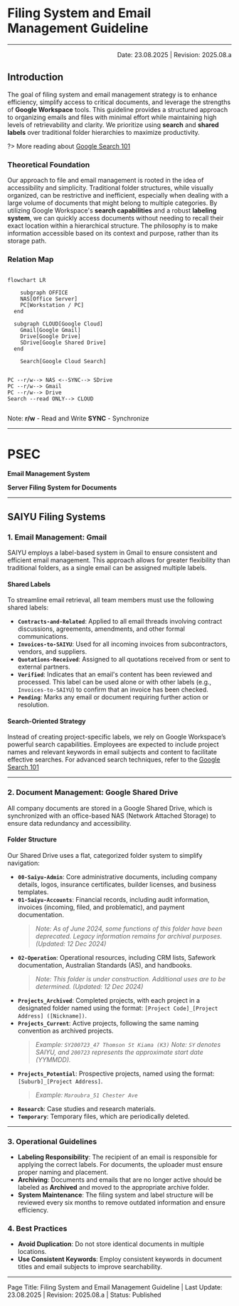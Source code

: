 # Filing System and Email Management Guideline
---
<p style="text-align:right">Date: 23.08.2025 | Revision: 2025.08.a</p>

## Introduction

The goal of filing system and email management strategy is to enhance efficiency, simplify access to critical documents, and leverage the strengths of **Google Workspace** tools. This guideline provides a structured approach to organizing emails and files with minimal effort while maintaining high levels of retrievability and clarity. We prioritize using **search** and **shared labels** over traditional folder hierarchies to maximize productivity.

?> More reading about [Google Search 101](/04-procedures/googleservice/GoogleSearch)


### Theoretical Foundation

Our approach to file and email management is rooted in the idea of accessibility and simplicity. Traditional folder structures, while visually organized, can be restrictive and inefficient, especially when dealing with a large volume of documents that might belong to multiple categories. By utilizing Google Workspace's **search capabilities** and a robust **labeling system**, we can quickly access documents without needing to recall their exact location within a hierarchical structure. The philosophy is to make information accessible based on its context and purpose, rather than its storage path.

### Relation Map

```mermaid

flowchart LR

	subgraph OFFICE
  	NAS[Office Server]
    PC[Workstation / PC]
  end
  
  subgraph CLOUD[Google Cloud]
  	Gmail[Google Gmail]
    Drive[Google Drive]
    SDrive[Google Shared Drive]
  end

	Search[Google Cloud Search]


PC --r/w--> NAS <--SYNC--> SDrive
PC --r/w--> Gmail
PC --r/w--> Drive
Search --read ONLY--> CLOUD


```
Note: 
**r/w** - Read and Write
**SYNC** - Synchronize

---

# PSEC

**Email Management System**

**Server Filing System for Documents**

---

## SAIYU Filing Systems

### 1. Email Management: Gmail

SAIYU employs a label-based system in Gmail to ensure consistent and efficient email management. This approach allows for greater flexibility than traditional folders, as a single email can be assigned multiple labels.

#### Shared Labels

To streamline email retrieval, all team members must use the following shared labels:

- **`Contracts-and-Related`**: Applied to all email threads involving contract discussions, agreements, amendments, and other formal communications.
- **`Invoices-to-SAIYU`**: Used for all incoming invoices from subcontractors, vendors, and suppliers.
- **`Quotations-Received`**: Assigned to all quotations received from or sent to external partners.
- **`Verified`**: Indicates that an email's content has been reviewed and processed. This label can be used alone or with other labels (e.g., `Invoices-to-SAIYU`) to confirm that an invoice has been checked.
- **`Pending`**: Marks any email or document requiring further action or resolution.

#### Search-Oriented Strategy

Instead of creating project-specific labels, we rely on Google Workspace’s powerful search capabilities. Employees are expected to include project names and relevant keywords in email subjects and content to facilitate effective searches. For advanced search techniques, refer to the [Google Search 101](/04-procedures/googleservice/GoogleSearch)

---

### 2. Document Management: Google Shared Drive

All company documents are stored in a Google Shared Drive, which is synchronized with an office-based NAS (Network Attached Storage) to ensure data redundancy and accessibility.

#### Folder Structure

Our Shared Drive uses a flat, categorized folder system to simplify navigation:

- **`00-Saiyu-Admin`**: Core administrative documents, including company details, logos, insurance certificates, builder licenses, and business templates.
- **`01-Saiyu-Accounts`**: Financial records, including audit information, invoices (incoming, filed, and problematic), and payment documentation.
  > *Note: As of June 2024, some functions of this folder have been deprecated. Legacy information remains for archival purposes. (Updated: 12 Dec 2024)*
- **`02-Operation`**: Operational resources, including CRM lists, Safework documentation, Australian Standards (AS), and handbooks.
  > *Note: This folder is under construction. Additional uses are to be determined. (Updated: 12 Dec 2024)*
- **`Projects_Archived`**: Completed projects, with each project in a designated folder named using the format: `[Project Code]_[Project Address] ([Nickname])`.
- **`Projects_Current`**: Active projects, following the same naming convention as archived projects.
  > *Example: `SY200723_47 Thomson St Kiama (K3)`*
  > *Note: `SY` denotes SAIYU, and `200723` represents the approximate start date (YYMMDD).*
- **`Projects_Potential`**: Prospective projects, named using the format: `[Suburb]_[Project Address]`.
  > *Example: `Maroubra_51 Chester Ave`*
- **`Research`**: Case studies and research materials.
- **`Temporary`**: Temporary files, which are periodically deleted.

---

### 3. Operational Guidelines

- **Labeling Responsibility**: The recipient of an email is responsible for applying the correct labels. For documents, the uploader must ensure proper naming and placement.
- **Archiving**: Documents and emails that are no longer active should be labeled as **Archived** and moved to the appropriate archive folder.
- **System Maintenance**: The filing system and label structure will be reviewed every six months to remove outdated information and ensure efficiency.

### 4. Best Practices

- **Avoid Duplication**: Do not store identical documents in multiple locations.
- **Use Consistent Keywords**: Employ consistent keywords in document titles and email subjects to improve searchability.

---

Page Title: Filing System and Email Management Guideline | Last Update: 23.08.2025 | Revision: 2025.08.a | Status: Published